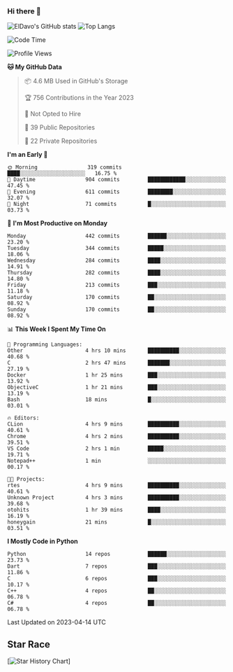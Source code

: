 ### Hi there 👋
![ElDavo's GitHub stats](https://github-readme-stats.vercel.app/api?username=ElDavoo&show_icons=true&theme=chartreuse-dark)
![Top Langs](https://github-readme-stats.vercel.app/api/top-langs/?username=ElDavoo&theme=chartreuse-dark&layout=compact)

<!--START_SECTION:waka-->
![Code Time](http://img.shields.io/badge/Code%20Time-16%20hrs%2039%20mins-blue)

![Profile Views](http://img.shields.io/badge/Profile%20Views-4-blue)

**🐱 My GitHub Data** 

> 📦 4.6 MB Used in GitHub's Storage 
 > 
> 🏆 756 Contributions in the Year 2023
 > 
> 🚫 Not Opted to Hire
 > 
> 📜 39 Public Repositories 
 > 
> 🔑 22 Private Repositories 
 > 
**I'm an Early 🐤** 

```text
🌞 Morning                319 commits         ████░░░░░░░░░░░░░░░░░░░░░   16.75 % 
🌆 Daytime                904 commits         ████████████░░░░░░░░░░░░░   47.45 % 
🌃 Evening                611 commits         ████████░░░░░░░░░░░░░░░░░   32.07 % 
🌙 Night                  71 commits          █░░░░░░░░░░░░░░░░░░░░░░░░   03.73 % 
```
📅 **I'm Most Productive on Monday** 

```text
Monday                   442 commits         ██████░░░░░░░░░░░░░░░░░░░   23.20 % 
Tuesday                  344 commits         █████░░░░░░░░░░░░░░░░░░░░   18.06 % 
Wednesday                284 commits         ████░░░░░░░░░░░░░░░░░░░░░   14.91 % 
Thursday                 282 commits         ████░░░░░░░░░░░░░░░░░░░░░   14.80 % 
Friday                   213 commits         ███░░░░░░░░░░░░░░░░░░░░░░   11.18 % 
Saturday                 170 commits         ██░░░░░░░░░░░░░░░░░░░░░░░   08.92 % 
Sunday                   170 commits         ██░░░░░░░░░░░░░░░░░░░░░░░   08.92 % 
```


📊 **This Week I Spent My Time On** 

```text
💬 Programming Languages: 
Other                    4 hrs 10 mins       ██████████░░░░░░░░░░░░░░░   40.68 % 
C                        2 hrs 47 mins       ███████░░░░░░░░░░░░░░░░░░   27.19 % 
Docker                   1 hr 25 mins        ███░░░░░░░░░░░░░░░░░░░░░░   13.92 % 
ObjectiveC               1 hr 21 mins        ███░░░░░░░░░░░░░░░░░░░░░░   13.19 % 
Bash                     18 mins             █░░░░░░░░░░░░░░░░░░░░░░░░   03.01 % 

🔥 Editors: 
CLion                    4 hrs 9 mins        ██████████░░░░░░░░░░░░░░░   40.61 % 
Chrome                   4 hrs 2 mins        ██████████░░░░░░░░░░░░░░░   39.51 % 
VS Code                  2 hrs 1 min         █████░░░░░░░░░░░░░░░░░░░░   19.71 % 
Notepad++                1 min               ░░░░░░░░░░░░░░░░░░░░░░░░░   00.17 % 

🐱‍💻 Projects: 
rtes                     4 hrs 9 mins        ██████████░░░░░░░░░░░░░░░   40.61 % 
Unknown Project          4 hrs 3 mins        ██████████░░░░░░░░░░░░░░░   39.68 % 
otohits                  1 hr 39 mins        ████░░░░░░░░░░░░░░░░░░░░░   16.19 % 
honeygain                21 mins             █░░░░░░░░░░░░░░░░░░░░░░░░   03.51 % 
```

**I Mostly Code in Python** 

```text
Python                   14 repos            ██████░░░░░░░░░░░░░░░░░░░   23.73 % 
Dart                     7 repos             ███░░░░░░░░░░░░░░░░░░░░░░   11.86 % 
C                        6 repos             ███░░░░░░░░░░░░░░░░░░░░░░   10.17 % 
C++                      4 repos             ██░░░░░░░░░░░░░░░░░░░░░░░   06.78 % 
C#                       4 repos             ██░░░░░░░░░░░░░░░░░░░░░░░   06.78 % 
```




 Last Updated on 2023-04-14 UTC
<!--END_SECTION:waka-->

## Star Race

[![Star History Chart](https://api.star-history.com/svg?repos=ElDavoo/WhatsApp-Crypt14-Crypt15-Decrypter,ElDavoo/TuringOS,EliteAndroidApps/WhatsApp-Crypt12-Decrypter,KnugiHK/Whatsapp-Chat-Exporter&type=Date)]
